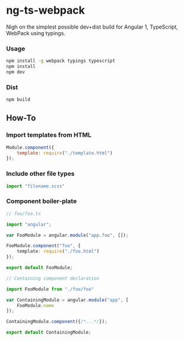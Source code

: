 # ng-ts-webpack

Nigh on the simplest possible dev+dist build for Angular 1, TypeScript, WebPack using typings.

### Usage
```sh
npm install -g webpack typings typescript
npm install
npm dev
```

### Dist

```sh
npm build
```

## How-To

### Import templates from HTML

```js
Module.component({
    template: require("./template.html")
});
```

### Include other file types

```js
import "filename.scss"
```

### Component boiler-plate
```ts
// foo/foo.ts

import "angular";

var FooModule = angular.module("app.foo", []);

FooModule.component("foo", {
    template: require("./foo.html")
});

export default FooModule;
```

```ts
// Containing component declaration

import FooModule from "./foo/foo"

var ContainingModule = angular.module("app", [
    FooModule.name
]);

ContainingModule.component({/*...*/});

export default ContainingModule;
```